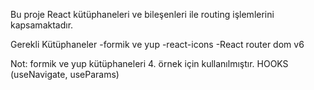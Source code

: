 Bu proje React kütüphaneleri ve bileşenleri ile routing işlemlerini kapsamaktadır.

Gerekli Kütüphaneler
-formik ve yup
-react-icons
-React router dom v6 

Not: formik ve yup kütüphaneleri 4. örnek için kullanılmıştır.
HOOKS (useNavigate, useParams)
